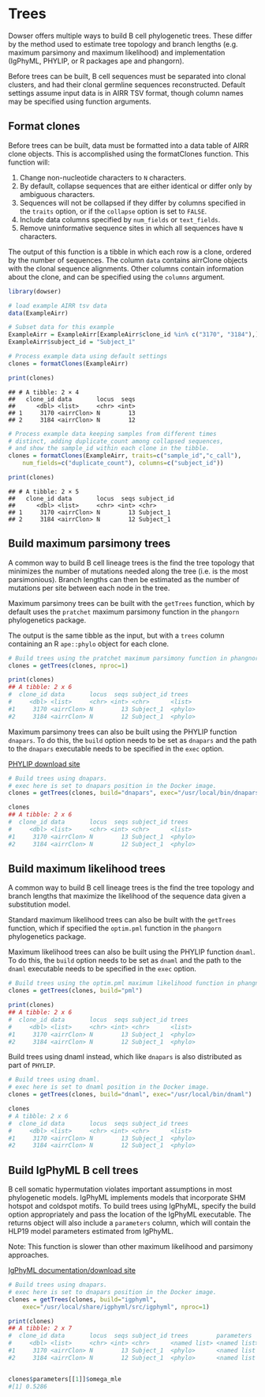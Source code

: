 # Trees

Dowser offers multiple ways to build B cell phylogenetic trees. These differ by the method used to estimate tree topology and branch lengths (e.g. maximum parsimony and maximum likelihood) and implementation (IgPhyML, PHYLIP, or R packages ape and phangorn).

Before trees can be built, B cell sequences must be separated into clonal clusters, and had their clonal germline sequences reconstructed. Default settings assume input data is in AIRR TSV format, though column names may be specified using function arguments.

## Format clones

Before trees can be built, data must be formatted into a data table of AIRR clone objects. This is accomplished using the formatClones function. This function will:

1. Change non-nucleotide characters to `N` characters.
2. By default, collapse sequences that are either identical or differ only by ambiguous characters. 
3. Sequences will not be collapsed if they differ by columns specified in the `traits` option, or if the `collapse` option is set to `FALSE`.
4. Include data columns specified by `num_fields` or `text_fields`.
5. Remove uninformative sequence sites in which all sequences have `N` characters.

The output of this function is a tibble in which each row is a clone, ordered by the number of sequences. The column `data` contains airrClone objects with the clonal sequence alignments. Other columns contain information about the clone, and can be specified using the `columns` argument.


```r
library(dowser)

# load example AIRR tsv data
data(ExampleAirr)

# Subset data for this example
ExampleAirr = ExampleAirr[ExampleAirr$clone_id %in% c("3170", "3184"),]
ExampleAirr$subject_id = "Subject_1"

# Process example data using default settings
clones = formatClones(ExampleAirr)

print(clones)
```

```
## # A tibble: 2 × 4
##   clone_id data       locus  seqs
##      <dbl> <list>     <chr> <int>
## 1     3170 <airrClon> N        13
## 2     3184 <airrClon> N        12
```

```r
# Process example data keeping samples from different times
# distinct, adding duplicate_count among collapsed sequences,
# and show the sample_id within each clone in the tibble.
clones = formatClones(ExampleAirr, traits=c("sample_id","c_call"),
    num_fields=c("duplicate_count"), columns=c("subject_id"))

print(clones)
```

```
## # A tibble: 2 × 5
##   clone_id data       locus  seqs subject_id
##      <dbl> <list>     <chr> <int> <chr>     
## 1     3170 <airrClon> N        13 Subject_1 
## 2     3184 <airrClon> N        12 Subject_1
```

## Build maximum parsimony trees

A common way to build B cell lineage trees is the find the tree topology that minimizes the number of mutations needed along the tree (i.e. is the most parsimonious). Branch lengths can then be estimated as the number of mutations per site between each node in the tree.

Maximum parsimony trees can be built with the `getTrees` function, which by default uses the `pratchet` maximum parsimony function in the `phangorn` phylogenetics package.

The output is the same tibble as the input, but with a `trees` column containing an R `ape::phylo` object for each clone.


```r
# Build trees using the pratchet maximum parsimony function in phangnorn
clones = getTrees(clones, nproc=1)

print(clones)
## A tibble: 2 x 6
#  clone_id data       locus  seqs subject_id trees  
#     <dbl> <list>     <chr> <int> <chr>      <list> 
#1     3170 <airrClon> N        13 Subject_1  <phylo>
#2     3184 <airrClon> N        12 Subject_1  <phylo>
```

Maximum parsimony trees can also be built using the PHYLIP function `dnapars`. To do this, the `build` option needs to be set as `dnapars` and the path to the `dnapars` executable needs to be specified in the `exec` option.

[PHYLIP download site](https://evolution.genetics.washington.edu/phylip/getme-new1.html)


```r
# Build trees using dnapars.
# exec here is set to dnapars position in the Docker image.
clones = getTrees(clones, build="dnapars", exec="/usr/local/bin/dnapars", nproc=1)

clones
## A tibble: 2 x 6
#  clone_id data       locus  seqs subject_id trees  
#     <dbl> <list>     <chr> <int> <chr>      <list> 
#1     3170 <airrClon> N        13 Subject_1  <phylo>
#2     3184 <airrClon> N        12 Subject_1  <phylo>
```

## Build maximum likelihood trees

A common way to build B cell lineage trees is the find the tree topology and branch lengths that maximize the likelihood of the sequence data given a substitution model.

Standard maximum likelihood trees can also be built with the `getTrees` function, which if specified the `optim.pml` function in the `phangorn` phylogenetics package.

Maximum likelihood trees can also be built using the PHYLIP function `dnaml`. To do this, the `build` option needs to be set as `dnaml` and the path to the `dnaml` executable needs to be specified in the `exec` option.


```r
# Build trees using the optim.pml maximum likelihood function in phangnorn
clones = getTrees(clones, build="pml")

print(clones)
## A tibble: 2 x 6
#  clone_id data       locus  seqs subject_id trees  
#     <dbl> <list>     <chr> <int> <chr>      <list> 
#1     3170 <airrClon> N        13 Subject_1  <phylo>
#2     3184 <airrClon> N        12 Subject_1  <phylo>
```
Build trees using dnaml instead, which like `dnapars` is also distributed as part of `PHYLIP`.


```r
# Build trees using dnaml.
# exec here is set to dnaml position in the Docker image.
clones = getTrees(clones, build="dnaml", exec="/usr/local/bin/dnaml")

clones
# A tibble: 2 x 6
#  clone_id data       locus  seqs subject_id trees  
#     <dbl> <list>     <chr> <int> <chr>      <list> 
#1     3170 <airrClon> N        13 Subject_1  <phylo>
#2     3184 <airrClon> N        12 Subject_1  <phylo>
```

## Build IgPhyML B cell trees

B cell somatic hypermutation violates important assumptions in most phylogenetic models. IgPhyML implements models that incorporate SHM hotspot and coldspot motifs. To build trees using IgPhyML, specify the build option appropriately and pass the location of the IgPhyML executable. The returns object will also include a `parameters` column, which will contain the HLP19 model parameters estimated from IgPhyML.

Note: This function is slower than other maximum likelihood and parsimony approaches.

[IgPhyML documentation/download site](https://igphyml.readthedocs.io)


```r
# Build trees using dnapars.
# exec here is set to dnapars position in the Docker image.
clones = getTrees(clones, build="igphyml", 
    exec="/usr/local/share/igphyml/src/igphyml", nproc=1)

print(clones)
## A tibble: 2 x 7
#  clone_id data       locus  seqs subject_id trees        parameters       
#     <dbl> <list>     <chr> <int> <chr>      <named list> <named list>     
#1     3170 <airrClon> N        13 Subject_1  <phylo>      <named list [13]>
#2     3184 <airrClon> N        12 Subject_1  <phylo>      <named list [13]>


clones$parameters[[1]]$omega_mle
#[1] 0.5286
```
